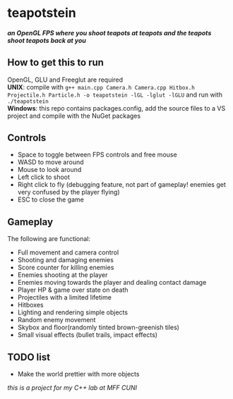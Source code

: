 # teapotstein
##### an OpenGL FPS where you shoot teapots at teapots and the teapots shoot teapots back at you


## How to get this to run

OpenGL, GLU and Freeglut are required  
**UNIX**: compile with `g++ main.cpp Camera.h Camera.cpp Hitbox.h Projectile.h Particle.h -o teapotstein -lGL -lglut -lGLU` and run with `./teapotstein`  
**Windows**: this repo contains packages.config, add the source files to a VS project and compile with the NuGet packages

## Controls

* Space to toggle between FPS controls and free mouse
* WASD to move around
* Mouse to look around
* Left click to shoot
* Right click to fly (debugging feature, not part of gameplay! enemies get very confused by the player flying)
* ESC to close the game

## Gameplay

The following are functional:

* Full movement and camera control
* Shooting and damaging enemies
* Score counter for killing enemies
* Enemies shooting at the player
* Enemies moving towards the player and dealing contact damage
* Player HP & game over state on death
* Projectiles with a limited lifetime
* Hitboxes
* Lighting and rendering simple objects
* Random enemy movement
* Skybox and floor(randomly tinted brown-greenish tiles)
* Small visual effects (bullet trails, impact effects)

## TODO list

* Make the world prettier with more objects


*this is a project for my C++ lab at MFF CUNI*

